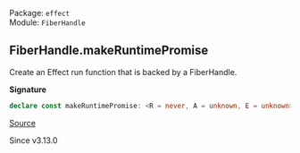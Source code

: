 Package: `effect`<br />
Module: `FiberHandle`<br />

## FiberHandle.makeRuntimePromise

Create an Effect run function that is backed by a FiberHandle.

**Signature**

```ts
declare const makeRuntimePromise: <R = never, A = unknown, E = unknown>() => Effect.Effect<(<XE extends E, XA extends A>(effect: Effect.Effect<XA, XE, R>, options?: Runtime.RunForkOptions | undefined) => Promise<XA>), never, Scope.Scope | R>
```

[Source](https://github.com/Effect-TS/effect/tree/main/packages/effect/src/FiberHandle.ts#L156)

Since v3.13.0